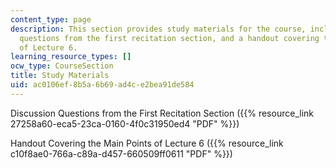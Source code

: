 ```yaml
---
content_type: page
description: This section provides study materials for the course, including discussion
  questions from the first recitation section, and a handout covering the main points
  of Lecture 6.
learning_resource_types: []
ocw_type: CourseSection
title: Study Materials
uid: ac0106ef-8b5a-6b69-ad4c-e2bea91de584
---
```


Discussion Questions from the First Recitation Section ({{% resource_link 27258a60-eca5-23ca-0160-4f0c31950ed4 "PDF" %}})

Handout Covering the Main Points of Lecture 6 ({{% resource_link c10f8ae0-766a-c89a-d457-660509ff0611 "PDF" %}})